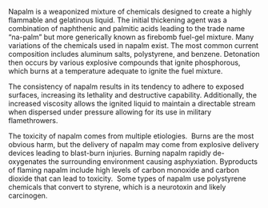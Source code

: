 Napalm is a weaponized mixture of chemicals designed to create a highly flammable and gelatinous liquid. The initial thickening agent was a combination of naphthenic and palmitic acids leading to the trade name “na-palm” but more generically known as firebomb fuel-gel mixture. Many variations of the chemicals used in napalm exist. The most common current composition includes aluminum salts, polystyrene, and benzene. Detonation then occurs by various explosive compounds that ignite phosphorous, which burns at a temperature adequate to ignite the fuel mixture.

The consistency of napalm results in its tendency to adhere to exposed surfaces, increasing its lethality and destructive capability. Additionally, the increased viscosity allows the ignited liquid to maintain a directable stream when dispersed under pressure allowing for its use in military flamethrowers.

The toxicity of napalm comes from multiple etiologies.  Burns are the most obvious harm, but the delivery of napalm may come from explosive delivery devices leading to blast-burn injuries. Burning napalm rapidly de-oxygenates the surrounding environment causing asphyxiation. Byproducts of flaming napalm include high levels of carbon monoxide and carbon dioxide that can lead to toxicity.  Some types of napalm use polystyrene chemicals that convert to styrene, which is a neurotoxin and likely carcinogen.